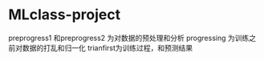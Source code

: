 # MLclass-project
preprogress1 和preprogress2 为对数据的预处理和分析
progressing 为训练之前对数据的打乱和归一化
trianfirst为训练过程，和预测结果
